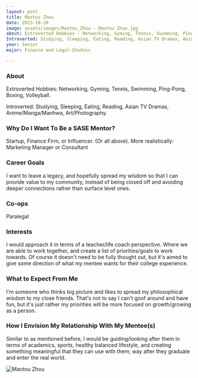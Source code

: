 ```yaml
---
layout: post
title: Maotou Zhou 
date: 2023-10-20
image: assets/images/Maotou_Zhou - Maotou Zhou.jpg
about: Extroverted Hobbies - Networking, Gyming, Tennis, Swimming, Ping-Pong, Boxing, Volleyball.
Introverted: Studying, Sleeping, Eating, Reading, Asian TV Dramas, Anime/Manga/Manhwa, Art/Photography.
year: Senior
major: Finance and Legal-Studies

---
```


### About

Extroverted Hobbies: Networking, Gyming, Tennis, Swimming, Ping-Pong, Boxing, Volleyball.

Introverted: Studying, Sleeping, Eating, Reading, Asian TV Dramas, Anime/Manga/Manhwa, Art/Photography.

### Why Do I Want To Be a SASE Mentor?

Startup, Finance Firm, or Influencer. (Or all above). More realistically: Marketing Manager or Consultant

### Career Goals

I want to leave a legacy, and hopefully spread my wisdom so that I can provide value to my community, instead of being closed off and avoiding deeper connections rather than surface level ones. 

### Co-ops

Paralegal

### Interests

I would approach it in terms of a teacher/life coach perspective. Where we are able to work together, and create a list of priorities/goals to work towards. Of course it doesn't need to be fully thought out, but it's aimed to give some direction of what my mentee wants for their college experience.

### What to Expect From Me

I'm someone who thinks big picture and likes to spread my philosophical wisdom to my close friends. That's not to say I can't goof around and have fun, but it's just rather my priorities will be more focused on growth/growing as a person.

### How I Envision My Relationship With My Mentee(s) 

Similar to as mentioned before, I would be guiding/looking after them in terms of academics, sports, healthy balanced lifestyle, and creating something meaningful that they can use with them; way after they graduate and enter the real world.

<div class="text-center my-5">
    <img src="https://sase-drexel.github.io/mentorship-2023/assets/images/Maotou_Zhou - Maotou Zhou.jpg" alt="Maotou Zhou" class="rounded post-img" />
</div>
